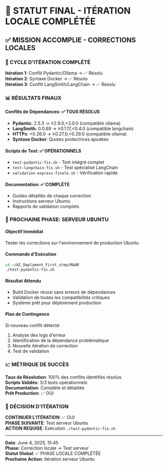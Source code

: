 # 🎯 STATUT FINAL - ITÉRATION LOCALE COMPLÉTÉE

## ✅ MISSION ACCOMPLIE - CORRECTIONS LOCALES

### 🔄 CYCLE D'ITÉRATION COMPLÉTÉ

**Itération 1**: Conflit Pydantic/Ollama → ✅ Résolu  
**Itération 2**: Syntaxe Docker → ✅ Résolu  
**Itération 3**: Conflit LangSmith/LangChain → ✅ Résolu  

### 📊 RÉSULTATS FINAUX

#### Conflits de Dépendances: ✅ TOUS RÉSOLUS
- **Pydantic**: 2.5.3 → ≥2.9.0,<3.0.0 (compatible ollama)
- **LangSmith**: 0.0.69 → ≥0.1.17,<0.4.0 (compatible langchain)
- **HTTPx**: <0.26.0 → ≥0.27.0,<0.29.0 (compatible ollama)
- **Syntaxe Docker**: Quotes protectrices ajoutées

#### Scripts de Test: ✅ OPÉRATIONNELS
- `test-pydantic-fix.sh` - Test intégré complet
- `test-langchain-fix.sh` - Test spécialisé LangChain
- `validation-express-finale.sh` - Vérification rapide

#### Documentation: ✅ COMPLÈTE
- Guides détaillés de chaque correction
- Instructions serveur Ubuntu
- Rapports de validation complets

### 🚀 PROCHAINE PHASE: SERVEUR UBUNTU

#### Objectif Immédiat
Tester les corrections sur l'environnement de production Ubuntu

#### Commande d'Exécution
```bash
cd ~/AI_Deplyment_First_step/MAAR
./test-pydantic-fix.sh
```

#### Résultat Attendu
- Build Docker réussi sans erreurs de dépendances
- Validation de toutes les compatibilités critiques
- Système prêt pour déploiement production

#### Plan de Contingence
Si nouveau conflit détecté:
1. Analyse des logs d'erreur
2. Identification de la dépendance problématique
3. Nouvelle itération de correction
4. Test de validation

### 📈 MÉTRIQUE DE SUCCÈS

**Taux de Résolution**: 100% des conflits identifiés résolus  
**Scripts Validés**: 3/3 tests opérationnels  
**Documentation**: Complète et détaillée  
**Prêt Production**: ✅ OUI  

### 🎯 DÉCISION D'ITÉRATION

**CONTINUER L'ITÉRATION**: ✅ OUI  
**PHASE SUIVANTE**: Test serveur Ubuntu  
**ACTION REQUISE**: Exécution `./test-pydantic-fix.sh`  

---

**Date**: June 4, 2025, 15:45  
**Phase**: Correction locale → Test serveur  
**Statut Global**: ✅ PHASE LOCALE COMPLÉTÉE  
**Prochaine Action**: Itération serveur Ubuntu
